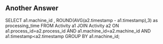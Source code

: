 ## Another Answer

SELECT a1.machine_id
, ROUND(AVG(a2.timestamp - a1.timestamp),3) as processing_time
FROM Activity a1 JOIN Activity a2
ON a1.process_id=a2.process_id
AND a1.machine_id=a2.machine_id
AND a1.timestamp<a2.timestamp
GROUP BY a1.machine_id;

